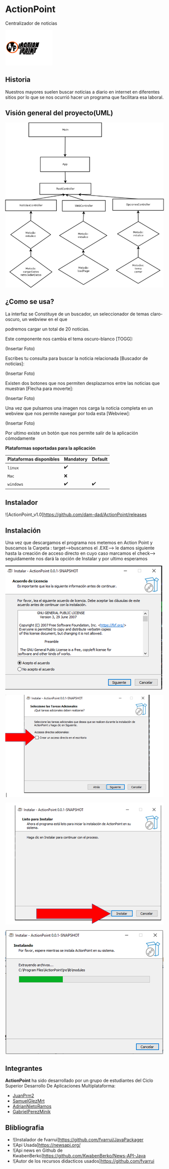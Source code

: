 # ActionPoint
Centralizador de noticias



![image](https://github.com/dam-dad/ActionPoint/blob/main/src/main/resources/images/LogoAPBlanco.png?raw=true)



## Historia

Nuestros mayores suelen buscar noticias a diario en internet en diferentes sitios por lo que se nos ocurrió  hacer un programa que facilitara esa laboral.

## Visión general del proyecto(UML)

![image](https://github.com/dam-dad/ActionPoint/blob/main/src/main/resources/recursosImg/Diagrama1.png?raw=true)



## ¿Como se usa?



La interfaz se Constituye de un buscador, un seleccionador de temas claro-oscuro, un webview en el que

podremos cargar un total de 20 noticias.

Este componente nos cambia el tema oscuro-blanco [TOGG]:

(Insertar Foto)

Escribes tu consulta para buscar la noticia relacionada [Buscador de noticias]:

(Insertar Foto)

Existen dos botones que nos permiten desplazarnos entre las noticias que muestran [Flecha para moverte]:

(Insertar Foto)

Una vez que pulsamos una imagen nos carga la noticia completa en un webview que nos permite navegar por toda esta [Webview]:

(Insertar Foto)

Por ultimo existe un botón que nos permite salir de la aplicación cómodamente





**Plataformas soportadas para la aplicación**

| Plataformas disponibles | Mandatory | Default |
| ----------------------- | --------- | ------- |
| `linux`                 | ✔️         |         |
| `Mac`                   | ❌         |         |
| `windows`               | ✔️         | ✔️       |

## Instalador

![ActionPoint_v1.0]https://github.com/dam-dad/ActionPoint/releases

## Instalación



Una vez que descargamos el programa nos metemos en Action Point y buscamos la Carpeta : target-->buscamos el .EXE--> le damos siguiente hasta la creación de acceso directo en cuyo caso marcamos el check--> seguidamente nos dará la  opción de Instalar y por ultimo esperamos 



![image](https://github.com/dam-dad/ActionPoint/blob/main/src/main/resources/recursosImg/PoliticasDeUso.PNG?raw=true)

![image](https://github.com/dam-dad/ActionPoint/blob/main/src/main/resources/recursosImg/image.png?raw=true)

![image](https://github.com/dam-dad/ActionPoint/blob/main/src/main/resources/recursosImg/darleClick.png?raw=true)

![image](https://github.com/dam-dad/ActionPoint/blob/main/src/main/resources/recursosImg/InstalacionFull.png?raw=true)



## Integrantes

**ActionPoint** ha sido desarrollado por un grupo de estudiantes del Ciclo Superior Desarrollo De Aplicaciones Multiplataforma:

- [JuanPrm2 ](https://github.com/JuanPrm2)
- [SamuelGlezMrt ](https://github.com/SamuelGlezMrt)
- [AdrianNietoRamos ](https://github.com/AdrianNietoRamos)
- [GabrielPerezMinik ](https://github.com/GabrielPerezMinik)

## Blibliografia

- ![Instalador de fvarrui]https://github.com/fvarrui/JavaPackager
- ![Api Usada]https://newsapi.org/
- ![Api news en Github de KwabenBerko]https://github.com/KwabenBerko/News-API-Java
- ![Autor de los recursos didacticos usados]https://github.com/fvarrui
